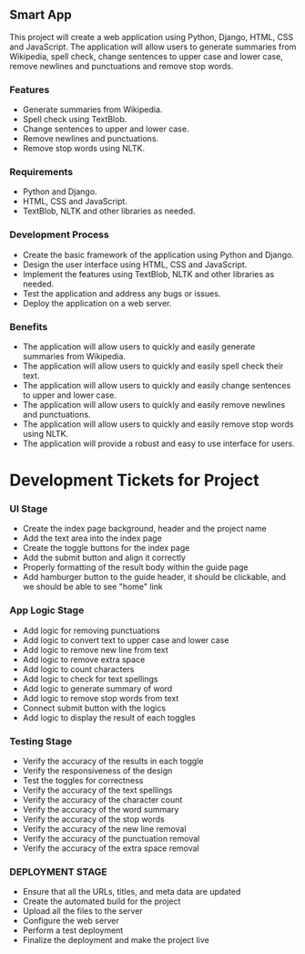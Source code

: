 ## Smart App

This project will create a web application using Python, Django, HTML, CSS and JavaScript. The application will allow users to generate summaries from Wikipedia, spell check, change sentences to upper case and lower case, remove newlines and punctuations and remove stop words. 

### Features

- Generate summaries from Wikipedia.
- Spell check using TextBlob.
- Change sentences to upper and lower case.
- Remove newlines and punctuations.
- Remove stop words using NLTK.

### Requirements

- Python and Django.
- HTML, CSS and JavaScript.
- TextBlob, NLTK and other libraries as needed.

### Development Process

- Create the basic framework of the application using Python and Django.
- Design the user interface using HTML, CSS and JavaScript.
- Implement the features using TextBlob, NLTK and other libraries as needed.
- Test the application and address any bugs or issues.
- Deploy the application on a web server.

### Benefits

- The application will allow users to quickly and easily generate summaries from Wikipedia.
- The application will allow users to quickly and easily spell check their text.
- The application will allow users to quickly and easily change sentences to upper and lower case.
- The application will allow users to quickly and easily remove newlines and punctuations.
- The application will allow users to quickly and easily remove stop words using NLTK.
- The application will provide a robust and easy to use interface for users.


# Development Tickets for Project

### UI Stage
- Create the index page background, header and the project name
- Add the text area into the index page
- Create the toggle buttons for the index page
- Add the submit button and align it correctly
- Properly formatting of the result body within the guide page
- Add hamburger button to the guide header, it should be clickable, and we should be able to see "home" link

### App Logic Stage
- Add logic for removing punctuations
- Add logic to convert text to upper case and lower case
- Add logic to remove new line from text
- Add logic to remove extra space
- Add logic to count characters
- Add logic to check for text spellings
- Add logic to generate summary of word
- Add logic to remove stop words from text
- Connect submit button with the logics
- Add logic to display the result of each toggles

### Testing Stage
- Verify the accuracy of the results in each toggle 
- Verify the responsiveness of the design
- Test the toggles for correctness
- Verify the accuracy of the text spellings
- Verify the accuracy of the character count
- Verify the accuracy of the word summary
- Verify the accuracy of the stop words
- Verify the accuracy of the new line removal
- Verify the accuracy of the punctuation removal
- Verify the accuracy of the extra space removal

### DEPLOYMENT STAGE
- Ensure that all the URLs, titles, and meta data are updated
- Create the automated build for the project
- Upload all the files to the server
- Configure the web server
- Perform a test deployment
- Finalize the deployment and make the project live

